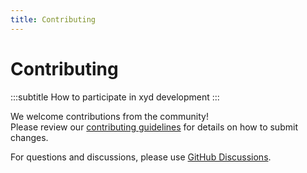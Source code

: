 ```yaml
---
title: Contributing
---
```


# Contributing
:::subtitle
How to participate in xyd development
:::

We welcome contributions from the community!\
Please review our [contributing guidelines](https://github.com/livesession/xyd/blob/main/CONTRIBUTING.md) for details on how to submit changes.

For questions and discussions, please use [GitHub Discussions](https://github.com/livesession/xyd/discussions).
